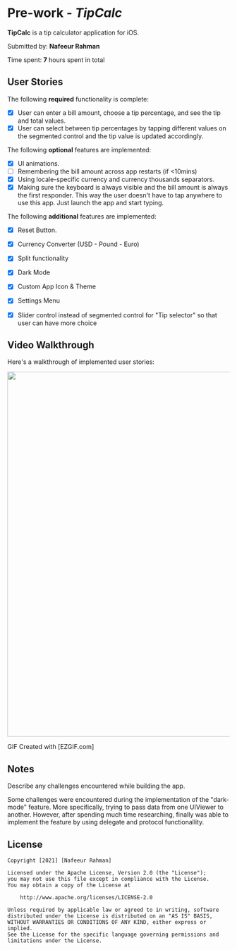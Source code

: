# Pre-work - *TipCalc*

**TipCalc** is a tip calculator application for iOS.

Submitted by: **Nafeeur Rahman**

Time spent: **7** hours spent in total

## User Stories

The following **required** functionality is complete:

* [x] User can enter a bill amount, choose a tip percentage, and see the tip and total values.
* [x] User can select between tip percentages by tapping different values on the segmented control and the tip value is updated accordingly.

The following **optional** features are implemented:

* [x] UI animations.
* [ ] Remembering the bill amount across app restarts (if <10mins)
* [x] Using locale-specific currency and currency thousands separators.
* [x] Making sure the keyboard is always visible and the bill amount is always the first responder. This way the user doesn't have to tap anywhere to use this app. Just launch the app and start typing.

The following **additional** features are implemented:

- [x] Reset Button.
- [x] Currency Converter (USD - Pound - Euro) 
- [x] Split functionality 
- [x] Dark Mode
- [x] Custom App Icon & Theme
- [x] Settings Menu
- [x] Slider control instead of segmented control for "Tip selector" so that user can have more choice


## Video Walkthrough

Here's a walkthrough of implemented user stories:

<img src = "https://i.imgur.com/7v6cETW.gif" width="1791" height="828"/>

GIF Created with [EZGIF.com]


## Notes

Describe any challenges encountered while building the app.

Some challenges were encountered during the implementation of the "dark-mode" feature. More specifically, trying to pass data from one UIViewer to another. However, after spending much time researching, finally was able to implement the feature by using delegate and protocol functionallity.

## License

    Copyright [2021] [Nafeeur Rahman]

    Licensed under the Apache License, Version 2.0 (the "License");
    you may not use this file except in compliance with the License.
    You may obtain a copy of the License at

        http://www.apache.org/licenses/LICENSE-2.0

    Unless required by applicable law or agreed to in writing, software
    distributed under the License is distributed on an "AS IS" BASIS,
    WITHOUT WARRANTIES OR CONDITIONS OF ANY KIND, either express or implied.
    See the License for the specific language governing permissions and
    limitations under the License.
